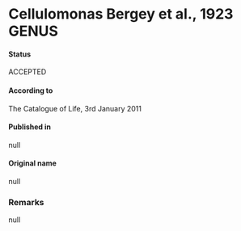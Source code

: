 Cellulomonas Bergey et al., 1923 GENUS
=======

#### Status
ACCEPTED

#### According to
The Catalogue of Life, 3rd January 2011

#### Published in
null

#### Original name
null

### Remarks
null